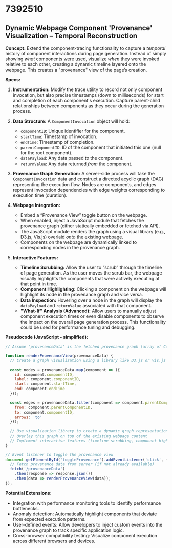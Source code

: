 # 7392510

## Dynamic Webpage Component 'Provenance' Visualization – Temporal Reconstruction

**Concept:** Extend the component-tracing functionality to capture a *temporal* history of component interactions during page generation. Instead of simply showing *what* components were used, visualize *when* they were invoked relative to each other, creating a dynamic timeline layered onto the webpage. This creates a "provenance" view of the page’s creation.

**Specs:**

1.  **Instrumentation:** Modify the trace utility to record not only component invocation, but also precise timestamps (down to milliseconds) for start and completion of each component's execution.  Capture parent-child relationships between components as they occur during the generation process.

2.  **Data Structure:**  A `ComponentInvocation` object will hold:
    *   `componentID`: Unique identifier for the component.
    *   `startTime`: Timestamp of invocation.
    *   `endTime`: Timestamp of completion.
    *   `parentComponentID`: ID of the component that initiated this one (null for the root component).
    *   `dataPayload`:  Any data passed *to* the component.
    *   `returnValue`: Any data returned *from* the component.

3.  **Provenance Graph Generation:**  A server-side process will take the `ComponentInvocation` data and construct a directed acyclic graph (DAG) representing the execution flow. Nodes are components, and edges represent invocation dependencies with edge weights corresponding to execution time (duration).

4.  **Webpage Integration:**
    *   Embed a “Provenance View” toggle button on the webpage.
    *   When enabled, inject a JavaScript module that fetches the provenance graph (either statically embedded or fetched via API).
    *   The JavaScript module renders the graph using a visual library (e.g., D3.js, Vis.js) overlaid *onto* the existing webpage.
    *   Components on the webpage are dynamically linked to corresponding nodes in the provenance graph.

5.  **Interactive Features:**
    *   **Timeline Scrubbing:** Allow the user to “scrub” through the timeline of page generation. As the user moves the scrub bar, the webpage visually highlights the components that were actively executing at that point in time.
    *   **Component Highlighting:** Clicking a component on the webpage will highlight its node in the provenance graph and vice versa.
    *   **Data Inspection:** Hovering over a node in the graph will display the `dataPayload` and `returnValue` associated with that component.
    *   **"What-If" Analysis (Advanced):** Allow users to manually adjust component execution times or even disable components to observe the impact on the overall page generation process. This functionality could be used for performance tuning and debugging.

**Pseudocode (JavaScript - simplified):**

```javascript
// Assume 'provenanceData' is the fetched provenance graph (array of ComponentInvocation objects)

function renderProvenanceView(provenanceData) {
  // Create a graph visualization using a library like D3.js or Vis.js

  const nodes = provenanceData.map(component => ({
    id: component.componentID,
    label: component.componentID,
    start: component.startTime,
    end: component.endTime
  }));

  const edges = provenanceData.filter(component => component.parentComponentID != null).map(component => ({
    from: component.parentComponentID,
    to: component.componentID,
    arrows: 'to'
  }));
  
  // Use visualization library to create a dynamic graph representation on the webpage
  // Overlay this graph on top of the existing webpage content
  // Implement interactive features (timeline scrubbing, component highlighting, etc.)
}

// Event listener to toggle the provenance view
document.getElementById('toggleProvenance').addEventListener('click', () => {
  // Fetch provenance data from server (if not already available)
  fetch('/provenanceData')
    .then(response => response.json())
    .then(data => renderProvenanceView(data));
});
```

**Potential Extensions:**

*   Integration with performance monitoring tools to identify performance bottlenecks.
*   Anomaly detection: Automatically highlight components that deviate from expected execution patterns.
*   User-defined events: Allow developers to inject custom events into the provenance graph to track specific application logic.
*   Cross-browser compatibility testing: Visualize component execution across different browsers and devices.